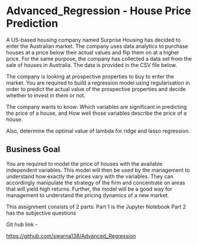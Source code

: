 # Advanced_Regression - House Price Prediction

A US-based housing company named Surprise Housing has decided to enter the Australian market. The company uses data analytics to purchase houses at a price below their actual values and flip them on at a higher price. For the same purpose, the company has collected a data set from the sale of houses in Australia. The data is provided in the CSV file below.
 
The company is looking at prospective properties to buy to enter the market. You are required to build a regression model using regularisation in order to predict the actual value of the prospective properties and decide whether to invest in them or not.
 
The company wants to know:
Which variables are significant in predicting the price of a house, and
How well those variables describe the price of a house.
 
Also, determine the optimal value of lambda for ridge and lasso regression.
 
## Business Goal 
 
You are required to model the price of houses with the available independent variables. This model will then be used by the management to understand how exactly the prices vary with the variables. They can accordingly manipulate the strategy of the firm and concentrate on areas that will yield high returns. Further, the model will be a good way for management to understand the pricing dynamics of a new market.

This assignment consists of 2 parts:
Part 1 is the Jupyter Notebook
Part 2 has the subjective questions

Git hub link - 

https://github.com/swarna138/Advanced_Regression
